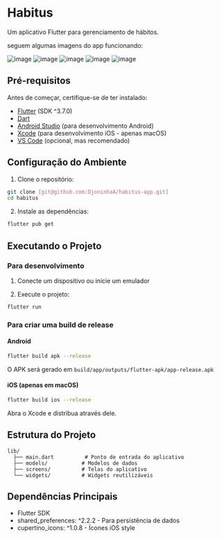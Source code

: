 # Habitus

Um aplicativo Flutter para gerenciamento de hábitos.

seguem algumas imagens do app funcionando:

![image](https://github.com/user-attachments/assets/ed28a351-9163-4080-a573-0a254db5740f)
![image](https://github.com/user-attachments/assets/a4b01046-c6f3-45c0-b6c0-dcd688ab4dd4)
![image](https://github.com/user-attachments/assets/9239c864-34f1-4165-9f46-15d701db87bd)
![image](https://github.com/user-attachments/assets/b9704e5f-855a-4f58-8b8e-a09ae7c38808)
![image](https://github.com/user-attachments/assets/0374e720-0579-4d65-b32d-600de1889d0f)




## Pré-requisitos

Antes de começar, certifique-se de ter instalado:

- [Flutter](https://flutter.dev/docs/get-started/install) (SDK ^3.7.0)
- [Dart](https://dart.dev/get-dart)
- [Android Studio](https://developer.android.com/studio) (para desenvolvimento Android)
- [Xcode](https://developer.apple.com/xcode/) (para desenvolvimento iOS - apenas macOS)
- [VS Code](https://code.visualstudio.com/) (opcional, mas recomendado)

## Configuração do Ambiente

1. Clone o repositório:

```bash
git clone [git@github.com:DjoninhaA/habitus-app.git]
cd habitus
```

2. Instale as dependências:

```bash
flutter pub get
```

## Executando o Projeto

### Para desenvolvimento

1. Conecte um dispositivo ou inicie um emulador

2. Execute o projeto:

```bash
flutter run
```

### Para criar uma build de release

#### Android

```bash
flutter build apk --release
```

O APK será gerado em `build/app/outputs/flutter-apk/app-release.apk`

#### iOS (apenas em macOS)

```bash
flutter build ios --release
```

Abra o Xcode e distribua através dele.

## Estrutura do Projeto

```
lib/
  ├── main.dart          # Ponto de entrada do aplicativo
  ├── models/           # Modelos de dados
  ├── screens/          # Telas do aplicativo
  └── widgets/          # Widgets reutilizáveis
```

## Dependências Principais

- Flutter SDK
- shared_preferences: ^2.2.2 - Para persistência de dados
- cupertino_icons: ^1.0.8 - Ícones iOS style
